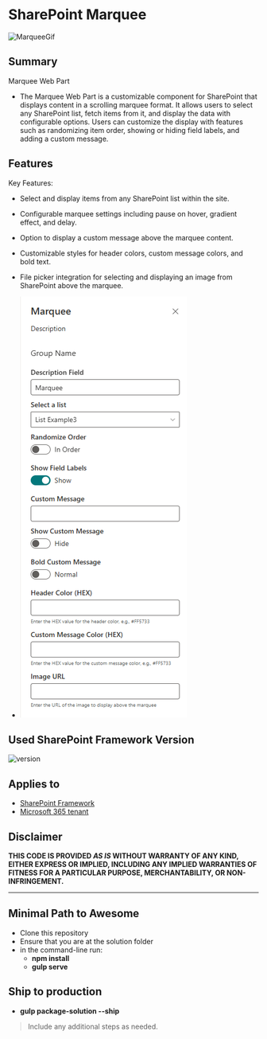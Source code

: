 # SharePoint Marquee
![MarqueeGif](https://github.com/Christian-TechUCM/SharePointMarquee/blob/main/src/webparts/marquee/assets/Marquee.gif?raw=true)
## Summary

Marquee Web Part

- The Marquee Web Part is a customizable component for SharePoint that displays content in a scrolling marquee format. It allows users to select any SharePoint list, fetch items from it, and display the data with configurable options. Users can customize the display with features such as randomizing item order, showing or hiding field labels, and adding a custom message.

## Features

Key Features:

- Select and display items from any SharePoint list within the site.
- Configurable marquee settings including pause on hover, gradient effect, and delay.
- Option to display a custom message above the marquee content.
- Customizable styles for header colors, custom message colors, and bold text.
- File picker integration for selecting and displaying an image from SharePoint above the marquee.

- ![alt text](https://github.com/Christian-TechUCM/SharePointMarquee/blob/main/src/webparts/marquee/assets/Edit.png?raw=true)


## Used SharePoint Framework Version

![version](https://img.shields.io/badge/version-1.19.0-green.svg)

## Applies to

- [SharePoint Framework](https://aka.ms/spfx)
- [Microsoft 365 tenant](https://docs.microsoft.com/en-us/sharepoint/dev/spfx/set-up-your-developer-tenant)


## Disclaimer

**THIS CODE IS PROVIDED _AS IS_ WITHOUT WARRANTY OF ANY KIND, EITHER EXPRESS OR IMPLIED, INCLUDING ANY IMPLIED WARRANTIES OF FITNESS FOR A PARTICULAR PURPOSE, MERCHANTABILITY, OR NON-INFRINGEMENT.**

---

## Minimal Path to Awesome

- Clone this repository
- Ensure that you are at the solution folder
- in the command-line run:
  - **npm install**
  - **gulp serve**
## Ship to production
  - **gulp package-solution --ship**

> Include any additional steps as needed.

